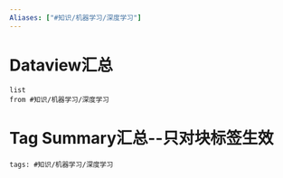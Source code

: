 ```yaml
---
Aliases: ["#知识/机器学习/深度学习"]
---
```

# Dataview汇总

```dataview
list
from #知识/机器学习/深度学习
```

# Tag Summary汇总--只对块标签生效

```add-summary
tags: #知识/机器学习/深度学习
```

